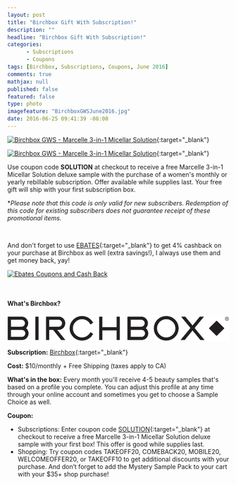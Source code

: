 ```yaml
---
layout: post
title: "Birchbox Gift With Subscription!"
description: ""
headline: "Birchbox Gift With Subscription!"
categories: 
      - Subscriptions
      - Coupons
tags: [Birchbox, Subscriptions, Coupons, June 2016]
comments: true
mathjax: null
published: false
featured: false
type: photo
imagefeature: "BirchboxGWSJune2016.jpg"
date: 2016-06-25 09:41:39 -08:00
---
```


[![Birchbox GWS - Marcelle 3-in-1 Micellar Solution](http://whatsupmailbox.com/images/BirchboxGWSJune2016MarcelleMicellar.jpg)](https://www.birchbox.com/invite/whatsupmailbox){:target="_blank"}

[![Birchbox GWS - Marcelle 3-in-1 Micellar Solution](http://whatsupmailbox.com/images/BirchboxGWSJune2016MarcelleMicellar2.png)](https://www.birchbox.com/invite/whatsupmailbox){:target="_blank"}


Use coupon code **SOLUTION** at checkout to receive a free Marcelle 3-in-1 Micellar Solution deluxe sample with the purchase of a women's monthly or yearly rebillable subscription. Offer available while supplies last. Your free gift will ship with your first subscription box. 

**Please note that this code is only valid for new subscribers. Redemption of this code for existing subscribers does not guarantee receipt of these promotional items.*

<br>

And don't forget to use [EBATES](http://www.ebates.com/rf.do?referrerid=nFbj2DqrCN%2BpB5AWKzmAFQ%3D%3D&eeid=30337){:target="_blank"} to get 4% cashback on your purchase at Birchbox as well (extra savings!), I always use them and get money back, yay!</p>

<a href='http://www.ebates.com/rf.do?referrerid=nFbj2DqrCN%2BpB5AWKzmAFQ%3D%3D&eeid=28585' target='_blank' rel='nofollow'><img src='http://www.ebates.com/referral/2012/global_files/images/ebates_logo.png' alt='Ebates Coupons and Cash Back' height='31' width='171' border='0'/></a>

<br>

<H4>What's Birchbox?</H4>

<center><a href="https://www.birchbox.com/invite/whatsupmailbox" target="_blank">
<img src="/images/BirchboxLogo.png" border="0" style="border:none;max-width:100%;" alt="Birchbox!" />
</a></center>

**Subscription:** [Birchbox](https://www.birchbox.com/invite/whatsupmailbox){:target="_blank"}

**Cost:** $10/monthly + Free Shipping (taxes apply to CA)

**What's in the box:** Every month you'll receive 4-5 beauty samples that's based on a profile you complete. You can adjust this profile at any time through your online account and sometimes you get to choose a Sample Choice as well.

**Coupon:**  
* Subscriptions: Enter coupon code [SOLUTION](https://www.birchbox.com/invite/whatsupmailbox){:target="_blank"} at checkout to receive a free Marcelle 3-in-1 Micellar Solution deluxe sample with your first box! This offer is good while supplies last.
* Shopping: Try coupon codes TAKEOFF20, COMEBACK20, MOBILE20, WELCOMEOFFER20, or TAKEOFF10 to get additional discounts with your purchase. And don’t forget to add the Mystery Sample Pack to your cart with your $35+ shop purchase!
